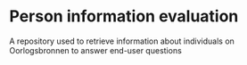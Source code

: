 # Person information evaluation
A repository used to retrieve information about individuals on Oorlogsbronnen to answer end-user questions
